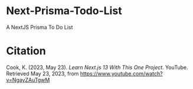# Next-Prisma-Todo-List

A NextJS Prisma To Do List

# Citation

Cook, K. (2023, May 23). <i>Learn Next.js 13 With This One Project</i>. YouTube. Retrieved May 23, 2023, from
https://www.youtube.com/watch?v=NgayZAuTgwM
